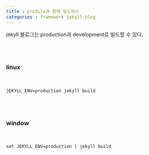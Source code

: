```yaml
---
title : profile과 함께 빌드하기 
categories : framework jekyll-blog
--- 
```


jekyll 블로그는 production과 development로 빌드할 수 있다. 

<br><br>

### linux

<br>

```
JEKYLL_ENV=production jekyll build
```

<br><br>

### window

<br>

```
set JEKYLL_ENV=production | jekyll build
```


